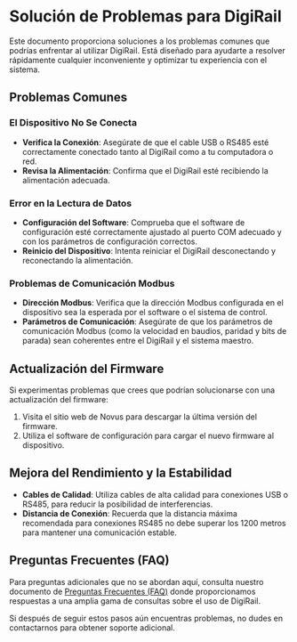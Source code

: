 # Solución de Problemas para DigiRail

Este documento proporciona soluciones a los problemas comunes que podrías enfrentar al utilizar DigiRail. Está diseñado para ayudarte a resolver rápidamente cualquier inconveniente y optimizar tu experiencia con el sistema.

## Problemas Comunes

### El Dispositivo No Se Conecta

- **Verifica la Conexión**: Asegúrate de que el cable USB o RS485 esté correctamente conectado tanto al DigiRail como a tu computadora o red.
- **Revisa la Alimentación**: Confirma que el DigiRail esté recibiendo la alimentación adecuada.

### Error en la Lectura de Datos

- **Configuración del Software**: Comprueba que el software de configuración esté correctamente ajustado al puerto COM adecuado y con los parámetros de configuración correctos.
- **Reinicio del Dispositivo**: Intenta reiniciar el DigiRail desconectando y reconectando la alimentación.

### Problemas de Comunicación Modbus

- **Dirección Modbus**: Verifica que la dirección Modbus configurada en el dispositivo sea la esperada por el software o el sistema de control.
- **Parámetros de Comunicación**: Asegúrate de que los parámetros de comunicación Modbus (como la velocidad en baudios, paridad y bits de parada) sean coherentes entre el DigiRail y el sistema maestro.

## Actualización del Firmware

Si experimentas problemas que crees que podrían solucionarse con una actualización del firmware:

1. Visita el sitio web de Novus para descargar la última versión del firmware.
2. Utiliza el software de configuración para cargar el nuevo firmware al dispositivo.

## Mejora del Rendimiento y la Estabilidad

- **Cables de Calidad**: Utiliza cables de alta calidad para conexiones USB o RS485, para reducir la posibilidad de interferencias.
- **Distancia de Conexión**: Recuerda que la distancia máxima recomendada para conexiones RS485 no debe superar los 1200 metros para mantener una comunicación estable.

## Preguntas Frecuentes (FAQ)

Para preguntas adicionales que no se abordan aquí, consulta nuestro documento de [Preguntas Frecuentes (FAQ)](https://github.com/AgustinMadygraf/DigiRail/blob/main/DOCS/faq.md) donde proporcionamos respuestas a una amplia gama de consultas sobre el uso de DigiRail.

Si después de seguir estos pasos aún encuentras problemas, no dudes en contactarnos para obtener soporte adicional.